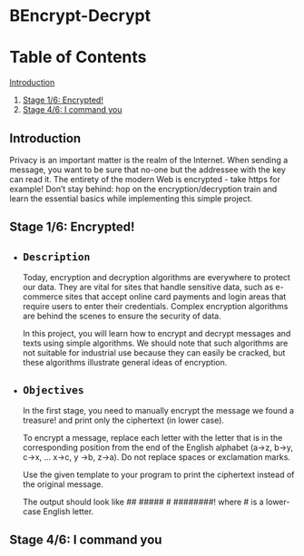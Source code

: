 # BEncrypt-Decrypt

# Table of Contents
[Introduction](#introduction)
1. [Stage 1/6: Encrypted!](#stage-1)
2. [Stage 4/6: I command you](#stage-4)


## Introduction <a name="introduction"></a>
Privacy is an important matter is the realm of the Internet. When sending a message, you want to be sure that no-one but the addressee with the key can read it. The entirety of the modern Web is encrypted - take https for example! Don’t stay behind: hop on the encryption/decryption train and learn the essential basics while implementing this simple project.




## Stage 1/6: Encrypted! <a name="stage-1"></a>
* ## `Description`
    Today, encryption and decryption algorithms are everywhere to protect our data. They are vital for sites that handle sensitive data, such as e-commerce sites that accept online card payments and login areas that require users to enter their credentials. Complex encryption algorithms are behind the scenes to ensure the security of data.

    In this project, you will learn how to encrypt and decrypt messages and texts using simple algorithms. We should note that such algorithms are not suitable for industrial use because they can easily be cracked, but these algorithms illustrate general ideas of encryption.

* ## `Objectives`
    In the first stage, you need to manually encrypt the message we found a treasure! and print only the ciphertext (in lower case).

    To encrypt a message, replace each letter with the letter that is in the corresponding position from the end of the English alphabet (a→z, b→y, c→x, ... x→c, y →b, z→a). Do not replace spaces or exclamation marks.

    Use the given template to your program to print the ciphertext instead of the original message.

    The output should look like ## ##### # ########! where # is a lower-case English letter.


## Stage 4/6: I command you <a name="stage-4"></a>
